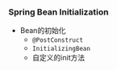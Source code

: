 ### Spring Bean Initialization
- Bean的初始化
  - `@PostConstruct`
  - `InitializingBean`
  - 自定义的init方法